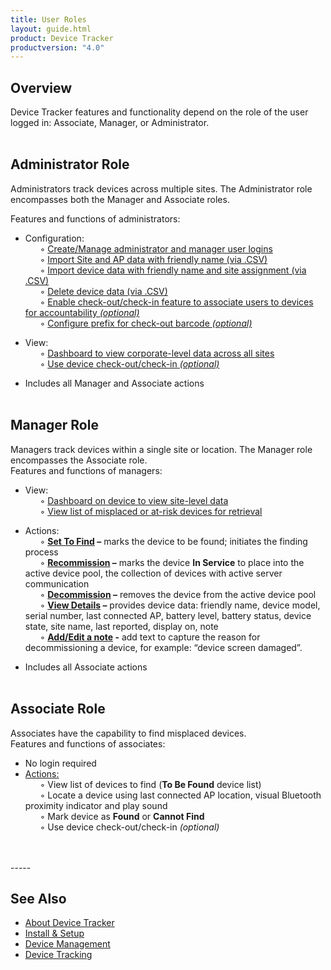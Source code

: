 ```yaml
---
title: User Roles
layout: guide.html
product: Device Tracker
productversion: "4.0"
---
```


## Overview

Device Tracker features and functionality depend on the role of the user logged in: Associate, Manager, or Administrator.
<br><br>

## Administrator Role

Administrators track devices across multiple sites. The Administrator role encompasses both the Manager and Associate roles.<br>

Features and functions of administrators:

- Configuration:<br>
  &nbsp;&nbsp;&nbsp;&nbsp;&nbsp;&nbsp;◦ <a href="../setup/#webportal">Create/Manage administrator and manager user logins</a><br>
  &nbsp;&nbsp;&nbsp;&nbsp;&nbsp;&nbsp;◦ <a href="../setup/#siteaccesspointanddevicedata">Import Site and AP data with friendly name (via .CSV)</a><br>
  &nbsp;&nbsp;&nbsp;&nbsp;&nbsp;&nbsp;◦ <a href="../setup/#siteaccesspointanddevicedata">Import device data with friendly name and site assignment (via .CSV)</a><br>
  &nbsp;&nbsp;&nbsp;&nbsp;&nbsp;&nbsp;◦ <a href="../setup/#siteaccesspointanddevicedata">Delete device data (via .CSV)</a><br>
  &nbsp;&nbsp;&nbsp;&nbsp;&nbsp;&nbsp;◦ <a href="../setup/#devicecheckout">Enable check-out/check-in feature to associate users to devices for accountability _(optional)_</a><br>
  &nbsp;&nbsp;&nbsp;&nbsp;&nbsp;&nbsp;◦ <a href="../setup/#devicecheckout">Configure prefix for check-out barcode _(optional)_</a><br>

- View:<br>
  &nbsp;&nbsp;&nbsp;&nbsp;&nbsp;&nbsp;◦ <a href="../mgmt/#administration">Dashboard to view corporate-level data across all sites</a><br>
  &nbsp;&nbsp;&nbsp;&nbsp;&nbsp;&nbsp;◦ <a href="../use/#devicecheckout">Use device check-out/check-in _(optional)_</a><br>

- Includes all Manager and Associate actions
  <br><br>

## Manager Role

Managers track devices within a single site or location. The Manager role encompasses the Associate role.
<br>
Features and functions of managers:

- View:<br>
  &nbsp;&nbsp;&nbsp;&nbsp;&nbsp;&nbsp;◦ <a href="../mgmt/#administration">Dashboard on device to view site-level data</a><br>
  &nbsp;&nbsp;&nbsp;&nbsp;&nbsp;&nbsp;◦ <a href="../mgmt/#administration">View list of misplaced or at-risk devices for retrieval</a>
  <br>

- Actions:<br>
  &nbsp;&nbsp;&nbsp;&nbsp;&nbsp;&nbsp;◦ **[Set To Find](../use/#markadevicetobefound) –** marks the device to be found; initiates the finding process<br>
  &nbsp;&nbsp;&nbsp;&nbsp;&nbsp;&nbsp;◦ **[Recommission](../use/#decommissionrecommissiondevice) –** marks the device **In Service** to place into the active device pool, the collection of devices with active server communication<br>
  &nbsp;&nbsp;&nbsp;&nbsp;&nbsp;&nbsp;◦ **[Decommission](../use/#decommissionrecommissiondevice) –** removes the device from the active device pool<br>
  &nbsp;&nbsp;&nbsp;&nbsp;&nbsp;&nbsp;◦ **[View Details](../mgmt/#administration) –** provides device data: friendly name, device model, serial number, last connected AP, battery level, battery status, device state, site name, last reported, display on, note<br>
  &nbsp;&nbsp;&nbsp;&nbsp;&nbsp;&nbsp;◦ **[Add/Edit a note](../use/#addeditanote) -** add text to capture the reason for decommissioning a device, for example: “device screen damaged”.
  <br>

- Includes all Associate actions<br><br>

## Associate Role

Associates have the capability to find misplaced devices.
<br>
Features and functions of associates:<br>

- No login required
- [Actions:](../use) <br>
  &nbsp;&nbsp;&nbsp;&nbsp;&nbsp;&nbsp;◦ View list of devices to find (**To Be Found** device list)<br>
  &nbsp;&nbsp;&nbsp;&nbsp;&nbsp;&nbsp;◦ Locate a device using last connected AP location, visual Bluetooth proximity indicator and play sound<br>
  &nbsp;&nbsp;&nbsp;&nbsp;&nbsp;&nbsp;◦ Mark device as **Found** or **Cannot Find**<br>
  &nbsp;&nbsp;&nbsp;&nbsp;&nbsp;&nbsp;◦ Use device check-out/check-in _(optional)_

<br>
<br>
<!-- -->
-----

## See Also

* [About Device Tracker](../about)
* [Install & Setup](../setup)
* [Device Management](../mgmt)
* [Device Tracking](../use)